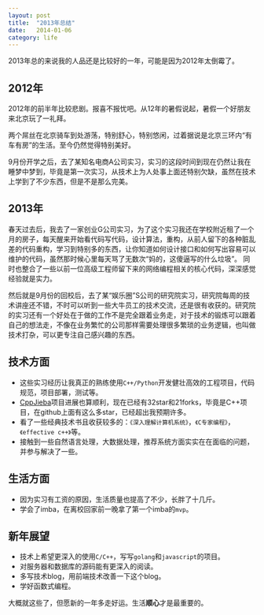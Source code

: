 ```yaml
---
layout: post
title:  "2013年总结"
date:   2014-01-06 
category: life
---
```


2013年总的来说我的人品还是比较好的一年，可能是因为2012年太倒霉了。

## 2012年

2012年的前半年比较悲剧。报喜不报忧吧。从12年的暑假说起，暑假一个好朋友来北京玩了一礼拜。

两个屌丝在北京骑车到处游荡，特别舒心，特别悠闲，过着据说是北京三环内“有车有房”的生活。至今仍然觉得特别美好。

9月份开学之后，去了某知名电商A公司实习，实习的这段时间到现在仍然让我在睡梦中梦到，毕竟是第一次实习，从技术上为人处事上面还特别欠缺，虽然在技术上学到了不少东西，但是不是那么完美。

## 2013年

春天过去后，我去了一家创业G公司实习，为了这个实习我还在学校附近租了一个月的房子，每天醒来开始看代码写代码，设计算法，重构，从前人留下的各种脏乱差的代码重构，学习到特别多的东西，让你知道如何设计接口和如何写出容易可以维护的代码，虽然那时候心里每天骂了无数次“妈的，这傻逼写的什么垃圾”。
同时也整合了一些以前一位高级工程师留下来的网络编程相关的核心代码，深深感觉经验就是实力。

然后就是9月份的回校后，去了某“娱乐圈”S公司的研究院实习，研究院每周的技术讲座还不错，不时可以听到一些大牛员工的技术交流，还是很有收获的。研究院的实习还有一个好处在于做的工作不是完全跟着业务走，对于技术的锻炼可以跟着自己的想法走，不像在业务繁忙的公司那样需要处理很多繁琐的业务逻辑，也叫做技术打杂，可以更专注自己感兴趣的东西。

## 技术方面

* 这些实习经历让我真正的熟练使用`C++/Python`开发健壮高效的工程项目，代码规范，项目部署，测试等。
* [CppJieba]项目进展也算顺利，现在已经有32star和21forks，毕竟是C++项目，在github上面有这么多star，已经超出我预期许多。
* 看了一些经典技术书且收获较多的：`《深入理解计算机系统》`，`《C专家编程》`，`《effective c++》`等。
* 接触到一些自然语言处理，大数据处理，推荐系统方面实实在在面临的问题，并参与解决了一些。


## 生活方面

* 因为实习有工资的原因，生活质量也提高了不少，长胖了十几斤。
* 学会了imba，在离校回家前一晚拿了第一个imba的`mvp`。

## 新年展望

* 技术上希望更深入的使用`C/C++`，写写`golang`和`javascript`的项目。
* 对服务器和数据库的源码能有更深入的阅读。
* 多写技术blog，用前端技术改善一下这个blog。
* 学好函数式编程。

大概就这些了，但愿新的一年多走好运。生活**顺心**才是最重要的。

[CppJieba]:https://github.com/aszxqw/cppjieba
